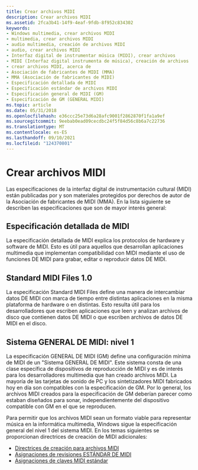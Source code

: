 ```yaml
---
title: Crear archivos MIDI
description: Crear archivos MIDI
ms.assetid: 2fca3b41-14f9-4eaf-9fdb-8f952c834302
keywords:
- Windows multimedia, crear archivos MIDI
- multimedia, crear archivos MIDI
- audio multimedia, creación de archivos MIDI
- audio, crear archivos MIDI
- Interfaz digital de instrumentar música (MIDI), crear archivos
- MIDI (Interfaz digital instrumenta de música), creación de archivos
- crear archivos MIDI, acerca de
- Asociación de fabricantes de MIDI (MMA)
- MMA (Asociación de fabricantes de MIDI)
- Especificación detallada de MIDI
- Especificación estándar de archivos MIDI
- Especificación general de MIDI (GM)
- Especificación de GM (GENERAL MIDI)
ms.topic: article
ms.date: 05/31/2018
ms.openlocfilehash: e36ccc25e73d6a28afc9001f2862870f1fa1a9ef
ms.sourcegitcommit: 9eebab0ead09cecdbc24f5f84d56c8b6a7c22736
ms.translationtype: MT
ms.contentlocale: es-ES
ms.lasthandoff: 09/10/2021
ms.locfileid: "124370801"
---
```

# <a name="creating-midi-files"></a>Crear archivos MIDI

Las especificaciones de la interfaz digital de instrumentación cultural (MIDI) están publicadas por y son materiales protegidos por derechos de autor de la Asociación de fabricantes de MIDI (MMA). En la lista siguiente se describen las especificaciones que son de mayor interés general:

## <a name="midi-detailed-specification"></a>Especificación detallada de MIDI

La especificación detallada de MIDI explica los protocolos de hardware y software de MIDI. Esto es útil para aquellos que desarrollan aplicaciones multimedia que implementan compatibilidad con MIDI mediante el uso de funciones DE MIDI para grabar, editar o reproducir datos DE MIDI.

## <a name="standard-midi-files-10"></a>Standard MIDI Files 1.0

La especificación Standard MIDI Files define una manera de intercambiar datos DE MIDI con marca de tiempo entre distintas aplicaciones en la misma plataforma de hardware o en distintas. Esto resulta útil para los desarrolladores que escriben aplicaciones que leen y analizan archivos de disco que contienen datos DE MIDI o que escriben archivos de datos DE MIDI en el disco.

## <a name="general-midi-system---level-1"></a>Sistema GENERAL DE MIDI: nivel 1

La especificación GENERAL DE MIDI (GM) define una configuración mínima de MIDI de un "Sistema GENERAL DE MIDI". Este sistema consta de una clase específica de dispositivos de reproducción de MIDI y es de interés para los desarrolladores multimedia que han creado archivos MIDI. La mayoría de las tarjetas de sonido de PC y los sintetizadores MIDI fabricados hoy en día son compatibles con la especificación de GM. Por lo general, los archivos MIDI creados para la especificación de GM deberían parecer como estaban diseñados para sonar, independientemente del dispositivo compatible con GM en el que se reproducen.

Para permitir que los archivos MIDI sean un formato viable para representar música en la informática multimedia, Windows sigue la especificación general del nivel 1 del sistema MIDI. En los temas siguientes se proporcionan directrices de creación de MIDI adicionales:

-   [Directrices de creación para archivos MIDI](authoring-guidelines-for-midi-files.md)
-   [Asignaciones de revisiones ESTÁNDAR DE MIDI](standard-midi-patch-assignments.md)
-   [Asignaciones de claves MIDI estándar](standard-midi-key-assignments.md)

 

 




